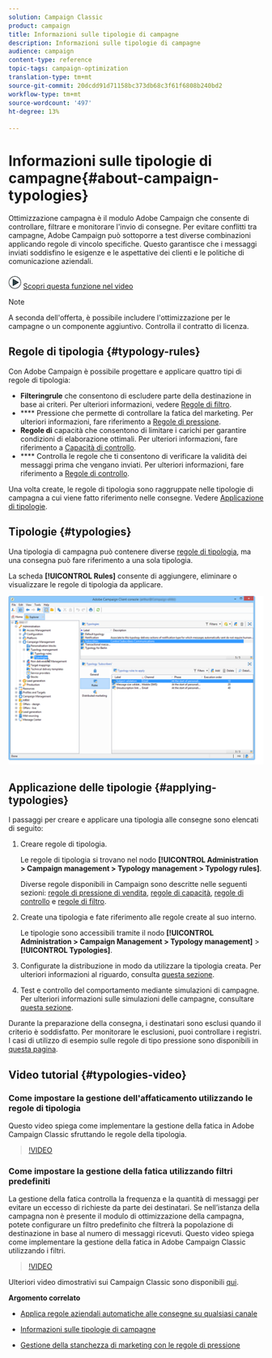 ```yaml
---
solution: Campaign Classic
product: campaign
title: Informazioni sulle tipologie di campagne
description: Informazioni sulle tipologie di campagne
audience: campaign
content-type: reference
topic-tags: campaign-optimization
translation-type: tm+mt
source-git-commit: 20dcdd91d71158bc373db68c3f61f6808b240bd2
workflow-type: tm+mt
source-wordcount: '497'
ht-degree: 13%

---
```



# Informazioni sulle tipologie di campagne{#about-campaign-typologies}

Ottimizzazione campagna è il modulo Adobe Campaign  che consente di controllare, filtrare e monitorare l&#39;invio di consegne. Per evitare conflitti tra campagne, Adobe Campaign può sottoporre a test diverse combinazioni applicando regole di vincolo specifiche. Questo garantisce che i messaggi inviati soddisfino le esigenze e le aspettative dei clienti e le politiche di comunicazione aziendali.

![](assets/do-not-localize/how-to-video.png) [Scopri questa funzione nel video](#typologies-video)

>[!NOTE]
>
>A seconda dell&#39;offerta, è possibile includere l&#39;ottimizzazione per le campagne o un componente aggiuntivo. Controlla il contratto di licenza.

## Regole di tipologia {#typology-rules}

Con  Adobe Campaign è possibile progettare e applicare quattro tipi di regole di tipologia:

* **Filteringrule** che consentono di escludere parte della destinazione in base ai criteri. Per ulteriori informazioni, vedere [Regole di filtro](../../campaign/using/filtering-rules.md).
* **** Pressione che permette di controllare la fatica del marketing. Per ulteriori informazioni, fare riferimento a [Regole di pressione](../../campaign/using/pressure-rules.md).
* **Regole di** capacità che consentono di limitare i carichi per garantire condizioni di elaborazione ottimali. Per ulteriori informazioni, fare riferimento a [Capacità di controllo](../../campaign/using/consistency-rules.md#controlling-capacity).
* **** Controlla le regole che ti consentono di verificare la validità dei messaggi prima che vengano inviati. Per ulteriori informazioni, fare riferimento a [Regole di controllo](../../campaign/using/control-rules.md).

Una volta create, le regole di tipologia sono raggruppate nelle tipologie di campagna a cui viene fatto riferimento nelle consegne. Vedere [Applicazione di tipologie](#applying-typologies).

## Tipologie {#typologies}

Una tipologia di campagna può contenere diverse [regole di tipologia](#typology-rules), ma una consegna può fare riferimento a una sola tipologia.

La scheda **[!UICONTROL Rules]** consente di aggiungere, eliminare o visualizzare le regole di tipologia da applicare.

![](assets/campaign_opt_rules_tab.png)

## Applicazione delle tipologie {#applying-typologies}

I passaggi per creare e applicare una tipologia alle consegne sono elencati di seguito:

1. Creare regole di tipologia.

   Le regole di tipologia si trovano nel nodo **[!UICONTROL Administration > Campaign management > Typology management > Typology rules]**.

   Diverse regole disponibili in Campaign sono descritte nelle seguenti sezioni: [regole di pressione di vendita](../../campaign/using/pressure-rules.md), [regole di capacità](../../campaign/using/consistency-rules.md#controlling-capacity), [regole di controllo](../../campaign/using/control-rules.md) e [regole di filtro](../../campaign/using/filtering-rules.md).

1. Create una tipologia e fate riferimento alle regole create al suo interno.

   Le tipologie sono accessibili tramite il nodo **[!UICONTROL Administration > Campaign Management > Typology management]** > **[!UICONTROL Typologies]**.

1. Configurate la distribuzione in modo da utilizzare la tipologia creata. Per ulteriori informazioni al riguardo, consulta [questa sezione](../../campaign/using/applying-rules.md#applying-a-typology-to-a-delivery).
1. Test e controllo del comportamento mediante simulazioni di campagne. Per ulteriori informazioni sulle simulazioni delle campagne, consultare [questa sezione](../../campaign/using/campaign-simulations.md).

Durante la preparazione della consegna, i destinatari sono esclusi quando il criterio è soddisfatto. Per monitorare le esclusioni, puoi controllare i registri. I casi di utilizzo di esempio sulle regole di tipo pressione sono disponibili in [questa pagina](../../campaign/using/pressure-rules.md#use-cases-on-pressure-rules).

## Video tutorial {#typologies-video}

### Come impostare la gestione dell&#39;affaticamento utilizzando le regole di tipologia

Questo video spiega come implementare la gestione della fatica in Adobe Campaign Classic sfruttando le regole della tipologia.

>[!VIDEO](https://video.tv.adobe.com/v/25090?quality=12)

### Come impostare la gestione della fatica utilizzando filtri predefiniti

La gestione della fatica controlla la frequenza e la quantità di messaggi per evitare un eccesso di richieste da parte dei destinatari. Se nell’istanza della campagna non è presente il modulo di ottimizzazione della campagna, potete configurare un filtro predefinito che filtrerà la popolazione di destinazione in base al numero di messaggi ricevuti.
Questo video spiega come implementare la gestione della fatica in Adobe Campaign Classic utilizzando i filtri.

>[!VIDEO](https://video.tv.adobe.com/v/25091?quality=12)

Ulteriori video dimostrativi sui Campaign Classic sono disponibili [qui](https://experienceleague.adobe.com/docs/campaign-classic-learn/tutorials/overview.html?lang=it).

**Argomento correlato**

* [Applica regole aziendali automatiche alle consegne su qualsiasi canale](https://helpx.adobe.com/campaign/kb/simplifying-campaign-management-acc.html#Applyautomaticbusinessrulestodeliveriesonanychannel)

* [Informazioni sulle tipologie di campagne](../../campaign/using/pressure-rules.md)

* [Gestione della stanchezza di marketing con le regole di pressione](https://docs.adobe.com/content/help/en/campaign-classic/using/orchestrating-campaigns/campaign-optimization/pressure-rules.html)